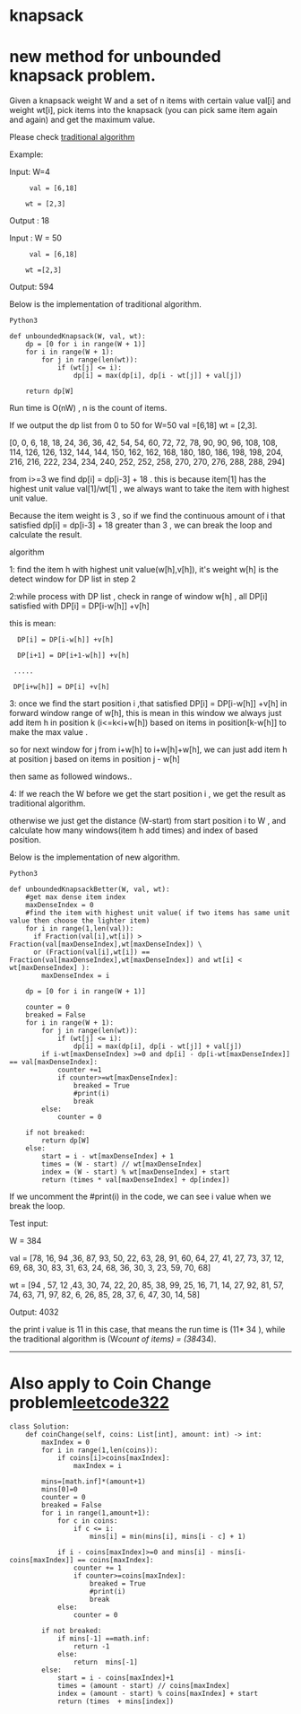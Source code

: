 # knapsack
# new method for unbounded knapsack problem.

Given a knapsack weight W and a set of n items with certain value val[i] and weight wt[i], pick items into the knapsack (you can pick same item again and again) and get the maximum value.

Please check [traditional algorithm](https://www.geeksforgeeks.org/unbounded-knapsack-repetition-items-allowed/)

Example:

Input: W=4

         val = [6,18]

        wt = [2,3]

Output : 18

Input : W = 50

         val = [6,18]

        wt =[2,3]

Output: 594

Below is the implementation of  traditional algorithm.

```
Python3

def unboundedKnapsack(W, val, wt):
    dp = [0 for i in range(W + 1)]
    for i in range(W + 1):
        for j in range(len(wt)):
            if (wt[j] <= i):
                dp[i] = max(dp[i], dp[i - wt[j]] + val[j])

    return dp[W]
```

Run time is O(nW) , n is the count of items.

If we output the dp list  from 0 to 50 for W=50 val =[6,18] wt = [2,3].

[0, 0, 6, 18, 18, 24, 36, 36, 42, 54, 54, 60, 72, 72, 78, 90, 90, 96, 108, 108, 114, 126, 126, 132, 144, 144, 150, 162, 162, 168, 180, 180, 186, 198, 198, 204, 216, 216, 222, 234, 234, 240, 252, 252, 258, 270, 270, 276, 288, 288, 294]

from i>=3 we find dp[i] = dp[i-3] + 18 .  this is because item[1] has the highest unit value val[1]/wt[1] , we always want to take the item with highest unit value.

Because the item weight is 3 , so if we find the continuous amount of i that satisfied dp[i] = dp[i-3] + 18  greater than 3 , we can break the loop and calculate the result.

algorithm

1: find the item h with highest unit value(w[h],v[h]), it's weight w[h] is the detect window for DP list in step 2

2:while process with DP list , check in range of window w[h] , all DP[i] satisfied with DP[i] = DP[i-w[h]] +v[h] 

   this is mean:

      DP[i] = DP[i-w[h]] +v[h] 

      DP[i+1] = DP[i+1-w[h]] +v[h] 

     .....

     DP[i+w[h]] = DP[i] +v[h] 

3:   once we find the start position i ,that satisfied DP[i] = DP[i-w[h]] +v[h]  in forward window range of w[h], this is mean in this window we always just add item h in position k (i<=k<i+w[h]) based on items in position[k-w[h]] to make the max value .

so for next window for j from i+w[h] to i+w[h]+w[h], we can just add item h at position j based on items in position j - w[h]

then same as followed windows.. 

4: If we reach the W before we get the start position i , we get the result as traditional algorithm.

  otherwise we just get the distance (W-start) from start position i to W , and calculate how many windows(item h add times) and index of based position.

Below is the implementation of  new algorithm.

```
Python3

def unboundedKnapsackBetter(W, val, wt):
    #get max dense item index
    maxDenseIndex = 0
    #find the item with highest unit value( if two items has same unit value then choose the lighter item)
    for i in range(1,len(val)):
      if Fraction(val[i],wt[i]) > Fraction(val[maxDenseIndex],wt[maxDenseIndex]) \
      or (Fraction(val[i],wt[i]) == Fraction(val[maxDenseIndex],wt[maxDenseIndex]) and wt[i] < wt[maxDenseIndex] ):
        maxDenseIndex = i

    dp = [0 for i in range(W + 1)]

    counter = 0
    breaked = False
    for i in range(W + 1):
        for j in range(len(wt)):
            if (wt[j] <= i):
                dp[i] = max(dp[i], dp[i - wt[j]] + val[j])
        if i-wt[maxDenseIndex] >=0 and dp[i] - dp[i-wt[maxDenseIndex]] == val[maxDenseIndex]:
            counter +=1
            if counter>=wt[maxDenseIndex]:
                breaked = True
                #print(i)
                break
        else:
            counter = 0

    if not breaked:
        return dp[W]
    else:
        start = i - wt[maxDenseIndex] + 1
        times = (W - start) // wt[maxDenseIndex]
        index = (W - start) % wt[maxDenseIndex] + start
        return (times * val[maxDenseIndex] + dp[index])
```

If we uncomment the #print(i) in the code, we can see i value when we break the loop.

Test input: 

  W = 384

   val = [78, 16, 94 ,36, 87, 93, 50, 22, 63, 28, 91, 60, 64, 27, 41, 27, 73, 37, 12, 69, 68, 30, 83, 31, 63, 24, 68, 36, 30, 3, 23, 59, 70, 68]

   wt = [94 , 57, 12 ,43, 30, 74, 22, 20, 85, 38, 99, 25, 16, 71, 14, 27, 92, 81, 57, 74, 63, 71, 97, 82,  6, 26, 85, 28, 37, 6, 47, 30, 14, 58]

   Output:  4032

the print i value is 11 in this case, that means the run time is (11* 34 ),  while the  traditional algorithm is (W*count of items) = (384*34).


---------------------------------------
# Also apply to Coin Change problem[leetcode322](https://leetcode.com/problems/coin-change/)
```
class Solution:
    def coinChange(self, coins: List[int], amount: int) -> int:
        maxIndex = 0
        for i in range(1,len(coins)):
            if coins[i]>coins[maxIndex]:
                maxIndex = i
            
        mins=[math.inf]*(amount+1)
        mins[0]=0
        counter = 0
        breaked = False
        for i in range(1,amount+1):
            for c in coins:
                if c <= i:
                    mins[i] = min(mins[i], mins[i - c] + 1)
                    
            if i - coins[maxIndex]>=0 and mins[i] - mins[i-coins[maxIndex]] == coins[maxIndex]:
                counter += 1
                if counter>=coins[maxIndex]:
                    breaked = True
                    #print(i)
                    break
            else:
                counter = 0
                
        if not breaked:    
            if mins[-1] ==math.inf:
                return -1
            else:
                return  mins[-1]
        else:
            start = i - coins[maxIndex]+1
            times = (amount - start) // coins[maxIndex]
            index = (amount - start) % coins[maxIndex] + start
            return (times  + mins[index])
```





